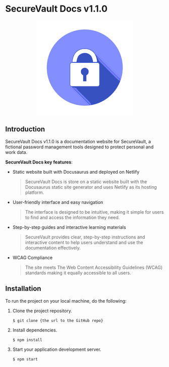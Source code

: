 # SecureVault Docs v1.1.0
<p align="center">
  <img width="auto" height="300" src="static/img/lock.png">
</p>

## Introduction
SecureVault Docs v1.1.0 is a documentation website for SecureVault, a fictional password management tools designed to protect personal and work data.

**SecureVault Docs key features**:
- Static website built with Docusaurus and deployed on Netlify
  
  > SecureVault Docs is store on a static website built with the Docusaurus static site generator and uses Netlify as its hosting platform.
  
- User-friendly interface and easy navigation
  
  > The interface is designed to be intuitive, making it simple for users to find and access the information they need.
  
- Step-by-step guides and interactive learning materials
  
  > SecureVault provides clear, step-by-step instructions and interactive content to help users understand and use the documentation effectively.
  
- WCAG Compliance
  
  > The site meets The Web Content Accessibility Guidelines (WCAG) standards making it equally accessible to all users.
 
## Installation
To run the project on your local machine, do the following: 
1. Clone the project repository.
   ```
   $ git clone {the url to the GitHub repo}
   ```
3. Install dependencies.
   ```
   $ npm install
   ```
5. Start your application development server.
   ```
   $ npm start
   ```
